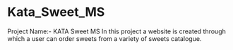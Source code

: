 # Kata_Sweet_MS
Project Name:- KATA Sweet MS
In this project a website is created through which a user can order sweets from  a variety of sweets catalogue.
